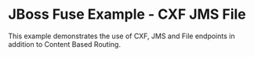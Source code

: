 JBoss Fuse Example - CXF JMS File
===
This example demonstrates the use of CXF, JMS and File endpoints in addition to Content Based Routing.